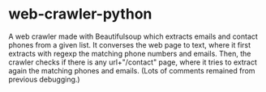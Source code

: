 # web-crawler-python
A web crawler made with Beautifulsoup which extracts emails and contact phones from a given list. It converses the web page to text, where it first extracts 
with regexp the matching phone numbers and emails. Then, the crawler checks if there is any url+"/contact" page, where it tries to extract again the matching phones and emails.
(Lots of comments remained from previous debugging.) 
